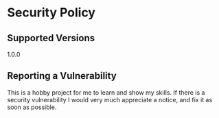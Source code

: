 # Security Policy

## Supported Versions

1.0.0

## Reporting a Vulnerability

This is a hobby project for me to learn and show my skills. If there is a security vulnerability I would very much appreciate a notice, and fix it as soon as possible.

